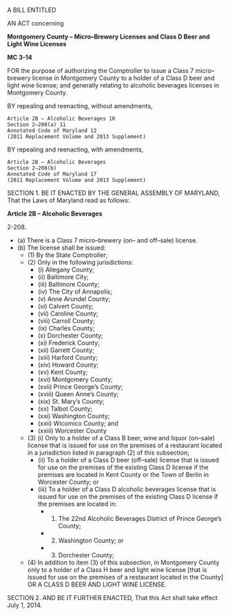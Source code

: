 A BILL ENTITLED

AN ACT concerning

**Montgomery County – Micro–Brewery Licenses and Class D Beer and Light Wine Licenses**

**MC 3-14**

FOR the purpose of authorizing the Comptroller to issue a Class 7 micro–brewery license in Montgomery County to a holder of a Class D beer and light wine license; and generally relating to alcoholic beverages licenses in Montgomery County.
BY repealing and reenacting, without amendments,
	Article 2B – Alcoholic Beverages 10 	Section 2–208(a) 11 	Annotated Code of Maryland 12 
	(2011 Replacement Volume and 2013 Supplement)
BY repealing and reenacting, with amendments,

	Article 2B – Alcoholic Beverages 
	Section 2–208(b) 	Annotated Code of Maryland 17 	(2011 Replacement Volume and 2013 Supplement)SECTION 1. BE IT ENACTED BY THE GENERAL ASSEMBLY OF MARYLAND, That the Laws of Maryland read as follows:
**Article 2B – Alcoholic Beverages**
2-208.
  * (a) There is a Class 7 micro–brewery (on– and off–sale) license.
  * (b) The license shall be issued:
    * (1) By the State Comptroller;
    * (2) Only in the following jurisdictions:
      * (i) Allegany County;      * (ii) Baltimore City;      * (iii) Baltimore County;       * (iv) The City of Annapolis;       * (v) Anne Arundel County;       * (vi) Calvert County;       * (vii) Caroline County;      * (viii) Carroll County;       * (ix) Charles County;       * (x) Dorchester County;       * (xi) Frederick County;       * (xii) Garrett County;      * (xiii) Harford County;      * (xiv) Howard County;       * (xv) Kent County;      * (xvi) Montgomery County;      * (xvii) Prince George’s County;      * (xviii) Queen Anne’s County;      * (xix) St. Mary’s County;       * (xx) Talbot County;      * (xxi) Washington County;      * (xxii) Wicomico County; and       * (xxiii) Worcester County    * (3) (i) Only to a holder of a Class B beer, wine and liquor (on–sale) license that is issued for use on the premises of a restaurant located in a jurisdiction listed in paragraph (2) of this subsection;
      * (ii) To a holder of a Class D beer (off–sale) license that is issued for use on the premises of the existing Class D license if the premises are located in Kent County or the Town of Berlin in Worcester County; or
      * (iii) To a holder of a Class D alcoholic beverages license that is issued for use on the premises of the existing Class D license if the premises are located in:
        * 1. The 22nd Alcoholic Beverages District of Prince George’s County;
        * 2. Washington County; or        * 3. Dorchester County;    * (4) In addition to item (3) of this subsection, in Montgomery County only to a holder of a Class H beer and light wine license [that is issued for use on the premises of a restaurant located in the County] OR A CLASS D BEER AND LIGHT WINE LICENSE.
SECTION 2. AND BE IT FURTHER ENACTED, That this Act shall take effect July 1, 2014.